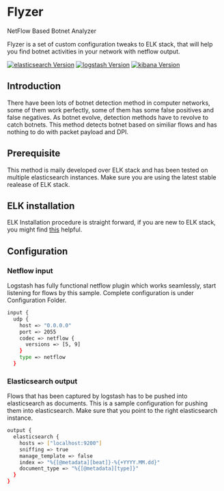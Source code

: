 # Flyzer
NetFlow Based Botnet Analyzer

Flyzer is a set of custom configuration tweaks to ELK stack, that will help you find botnet activities in your network with netflow output.

[![elasticsearch Version](https://img.shields.io/badge/elasticsearch-5.5.2-green.svg)](https://github.com/elastic/elasticsearch)
[![logstash Version](https://img.shields.io/badge/logstash-5.5.2-green.svg)](https://github.com/elastic/logstash)
[![kibana Version](https://img.shields.io/badge/kibana-5.5.2-green.svg)](https://github.com/elastic/kibana)

## Introduction
There have been lots of botnet detection method in computer networks, some of them work perfectly, some of them has some false positives and false negatives. As botnet evolve, detection methods have to revolve to catch botnets. This method detects botnet based on similiar flows and has nothing to do with packet payload and DPI.


## Prerequisite
This method is maily developed over ELK stack and has been tested on multiple elasticsearch instances. Make sure you are using the latest stable realease of ELK stack.

## ELK installation
ELK Installation procedure is straight forward, if you are new to ELK stack, you might find [this](https://www.elastic.co/start) helpful.

## Configuration

### Netflow input
Logstash has fully functional netflow plugin which works seamlessly, start listening for flows by this sample. Complete configuration is under Configuration Folder.

```sh
input {
  udp {
    host => "0.0.0.0"
    port => 2055
    codec => netflow {
      versions => [5, 9]
    }
    type => netflow
  }
```

### Elasticsearch output
Flows that has been captured by logstash has to be pushed into elasticsearch as documents. This is a sample configuration for pushing them into elasticsearch. Make sure that you point to the right elasticsearch instance.

```sh
output {
  elasticsearch {
    hosts => ["localhost:9200"]
    sniffing => true
    manage_template => false
    index => "%{[@metadata][beat]}-%{+YYYY.MM.dd}"
    document_type => "%{[@metadata][type]}"
  }
}
```